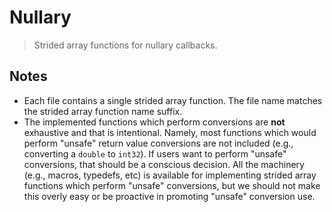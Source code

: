 <!--

@license Apache-2.0

Copyright (c) 2022 The Stdlib Authors.

Licensed under the Apache License, Version 2.0 (the "License");
you may not use this file except in compliance with the License.
You may obtain a copy of the License at

   http://www.apache.org/licenses/LICENSE-2.0

Unless required by applicable law or agreed to in writing, software
distributed under the License is distributed on an "AS IS" BASIS,
WITHOUT WARRANTIES OR CONDITIONS OF ANY KIND, either express or implied.
See the License for the specific language governing permissions and
limitations under the License.

-->

# Nullary

> Strided array functions for nullary callbacks.

## Notes

-   Each file contains a single strided array function. The file name matches the strided array function name suffix.
-   The implemented functions which perform conversions are **not** exhaustive and that is intentional. Namely, most functions which would perform "unsafe" return value conversions are not included (e.g., converting a `double` to `int32`). If users want to perform "unsafe" conversions, that should be a conscious decision. All the machinery (e.g., macros, typedefs, etc) is available for implementing strided array functions which perform "unsafe" conversions, but we should not make this overly easy or be proactive in promoting "unsafe" conversion use.

